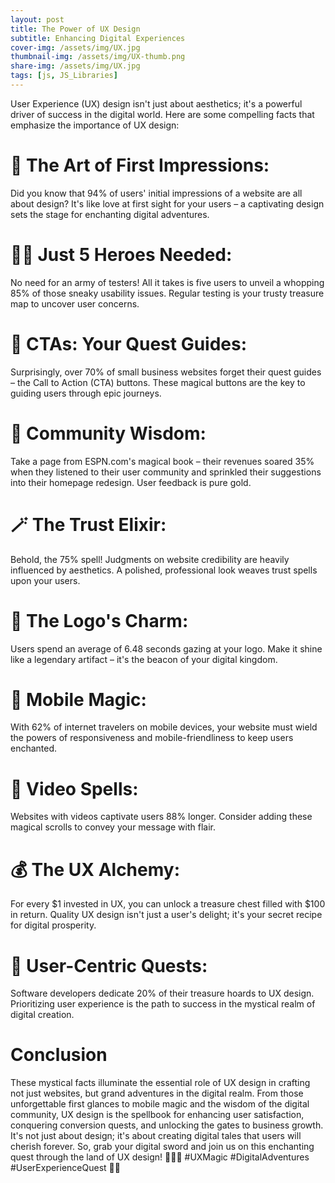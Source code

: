 ```yaml
---
layout: post
title: The Power of UX Design
subtitle: Enhancing Digital Experiences
cover-img: /assets/img/UX.jpg
thumbnail-img: /assets/img/UX-thumb.png
share-img: /assets/img/UX.jpg
tags: [js, JS_Libraries]
---
```


User Experience (UX) design isn't just about aesthetics; it's a powerful driver of success in the digital world. Here are some compelling facts that emphasize the importance of UX design:

# 🎨 The Art of First Impressions:
Did you know that 94% of users' initial impressions of a website are all about design? It's like love at first sight for your users – a captivating design sets the stage for enchanting digital adventures.

# 🕵️‍♀️ Just 5 Heroes Needed:
No need for an army of testers! All it takes is five users to unveil a whopping 85% of those sneaky usability issues. Regular testing is your trusty treasure map to uncover user concerns.

# 🚀 CTAs: Your Quest Guides:
Surprisingly, over 70% of small business websites forget their quest guides – the Call to Action (CTA) buttons. These magical buttons are the key to guiding users through epic journeys.

# 🏰 Community Wisdom: 
Take a page from ESPN.com's magical book – their revenues soared 35% when they listened to their user community and sprinkled their suggestions into their homepage redesign. User feedback is pure gold.

# 🪄 The Trust Elixir:
Behold, the 75% spell! Judgments on website credibility are heavily influenced by aesthetics. A polished, professional look weaves trust spells upon your users.

# 🌟 The Logo's Charm: 
Users spend an average of 6.48 seconds gazing at your logo. Make it shine like a legendary artifact – it's the beacon of your digital kingdom.

# 📱 Mobile Magic: 
With 62% of internet travelers on mobile devices, your website must wield the powers of responsiveness and mobile-friendliness to keep users enchanted.

# 🎥 Video Spells:
Websites with videos captivate users 88% longer. Consider adding these magical scrolls to convey your message with flair.

# 💰 The UX Alchemy:
 For every $1 invested in UX, you can unlock a treasure chest filled with $100 in return. Quality UX design isn't just a user's delight; it's your secret recipe for digital prosperity.

# 🚀 User-Centric Quests:
Software developers dedicate 20% of their treasure hoards to UX design. Prioritizing user experience is the path to success in the mystical realm of digital creation.

# Conclusion
These mystical facts illuminate the essential role of UX design in crafting not just websites, but grand adventures in the digital realm. From those unforgettable first glances to mobile magic and the wisdom of the digital community, UX design is the spellbook for enhancing user satisfaction, conquering conversion quests, and unlocking the gates to business growth. It's not just about design; it's about creating digital tales that users will cherish forever. So, grab your digital sword and join us on this enchanting quest through the land of UX design! 🌟🏰🌐 #UXMagic #DigitalAdventures #UserExperienceQuest 🌟🔮
